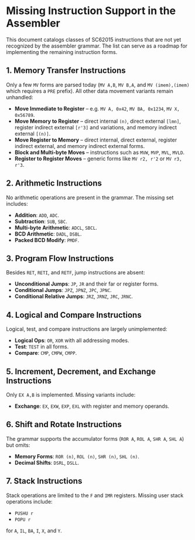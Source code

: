 # Missing Instruction Support in the Assembler

This document catalogs classes of SC62015 instructions that are not yet recognized by the assembler grammar. The list can serve as a roadmap for implementing the remaining instruction forms.

## 1. Memory Transfer Instructions
Only a few `MV` forms are parsed today (`MV A,B`, `MV B,A`, and `MV (imem),(imem)` which requires a `PRE` prefix). All other data movement variants remain unhandled:

- **Move Immediate to Register** – e.g. `MV A, 0x42`, `MV BA, 0x1234`, `MV X, 0x56789`.
- **Move Memory to Register** – direct internal `(n)`, direct external `[lmn]`, register indirect external `[r'3]` and variations, and memory indirect external `[(n)]`.
- **Move Register to Memory** – direct internal, direct external, register indirect external, and memory indirect external forms.
- **Block and Multi-byte Moves** – instructions such as `MVW`, `MVP`, `MVL`, `MVLD`.
- **Register to Register Moves** – generic forms like `MV r2, r'2` or `MV r3, r'3`.

## 2. Arithmetic Instructions
No arithmetic operations are present in the grammar. The missing set includes:

- **Addition**: `ADD`, `ADC`.
- **Subtraction**: `SUB`, `SBC`.
- **Multi-byte Arithmetic**: `ADCL`, `SBCL`.
- **BCD Arithmetic**: `DADL`, `DSBL`.
- **Packed BCD Modify**: `PMDF`.

## 3. Program Flow Instructions
Besides `RET`, `RETI`, and `RETF`, jump instructions are absent:

- **Unconditional Jumps**: `JP`, `JR` and their far or register forms.
- **Conditional Jumps**: `JPZ`, `JPNZ`, `JPC`, `JPNC`.
- **Conditional Relative Jumps**: `JRZ`, `JRNZ`, `JRC`, `JRNC`.

## 4. Logical and Compare Instructions
Logical, test, and compare instructions are largely unimplemented:

- **Logical Ops**: `OR`, `XOR` with all addressing modes.
- **Test**: `TEST` in all forms.
- **Compare**: `CMP`, `CMPW`, `CMPP`.

## 5. Increment, Decrement, and Exchange Instructions
Only `EX A,B` is implemented. Missing variants include:

- **Exchange**: `EX`, `EXW`, `EXP`, `EXL` with register and memory operands.

## 6. Shift and Rotate Instructions
The grammar supports the accumulator forms (`ROR A`, `ROL A`, `SHR A`, `SHL A`) but omits:

- **Memory Forms**: `ROR (n)`, `ROL (n)`, `SHR (n)`, `SHL (n)`.
- **Decimal Shifts**: `DSRL`, `DSLL`.

## 7. Stack Instructions
Stack operations are limited to the `F` and `IMR` registers. Missing user stack operations include:

- `PUSHU r`
- `POPU r`

for `A`, `IL`, `BA`, `I`, `X`, and `Y`.

